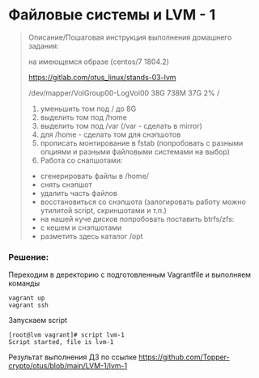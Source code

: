 # Файловые системы и LVM - 1 
> Описание/Пошаговая инструкция выполнения домашнего задания:
> 
> на имеющемся образе (centos/7 1804.2)
> 
> https://gitlab.com/otus_linux/stands-03-lvm
> 
> /dev/mapper/VolGroup00-LogVol00 38G 738M 37G 2% /
> 
> 1. уменьшить том под / до 8G
> 2. выделить том под /home
> 3. выделить том под /var (/var - сделать в mirror)
> 4. для /home - сделать том для снэпшотов
> 5. прописать монтирование в fstab (попробовать с разными опциями и разными файловыми системами на выбор)
> 6. Работа со снапшотами:
> * сгенерировать файлы в /home/
> * снять снэпшот
> * удалить часть файлов
> * восстановиться со снэпшота (залогировать работу можно утилитой script, скриншотами и т.п.)
> * на нашей куче дисков попробовать поставить btrfs/zfs:
> * с кешем и снэпшотами
> * разметить здесь каталог /opt

### Решение:
Переходим в деректорию с подготовленным Vagrantfile и выполняем команды
```
vagrant up
vagrant ssh
```
Запускаем script
```
[root@lvm vagrant]# script lvm-1
Script started, file is lvm-1
```
Результат выполнения ДЗ по ссылке
https://github.com/Topper-crypto/otus/blob/main/LVM-1/lvm-1


